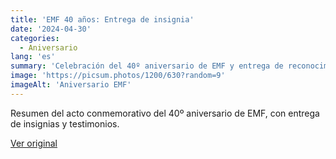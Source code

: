 ```yaml
---
title: 'EMF 40 años: Entrega de insignia'
date: '2024-04-30'
categories:
  - Aniversario
lang: 'es'
summary: 'Celebración del 40º aniversario de EMF y entrega de reconocimientos.'
image: 'https://picsum.photos/1200/630?random=9'
imageAlt: 'Aniversario EMF'
---
```


Resumen del acto conmemorativo del 40º aniversario de EMF, con entrega de insignias y testimonios.

[Ver original]({{original_url}})
